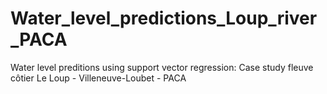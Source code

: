 # Water_level_predictions_Loup_river_PACA
Water level preditions using support vector regression: Case study fleuve côtier Le Loup - Villeneuve-Loubet - PACA
